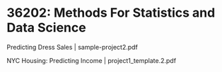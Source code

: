 # 36202: Methods For Statistics and Data Science 

Predicting Dress Sales | sample-project2.pdf

NYC Housing: Predicting Income | project1_template.2.pdf
